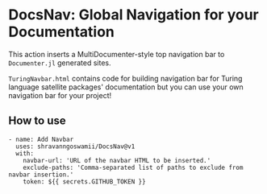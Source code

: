 # DocsNav: Global Navigation for your Documentation

This action inserts a MultiDocumenter-style top navigation bar to `Documenter.jl` generated sites.

`TuringNavbar.html` contains code for building navigation bar for Turing language satellite packages' documentation but you can use your own navigation bar for your project!

## How to use

```
- name: Add Navbar
  uses: shravanngoswamii/DocsNav@v1
  with:
    navbar-url: 'URL of the navbar HTML to be inserted.'
    exclude-paths: 'Comma-separated list of paths to exclude from navbar insertion.'
    token: ${{ secrets.GITHUB_TOKEN }}
```